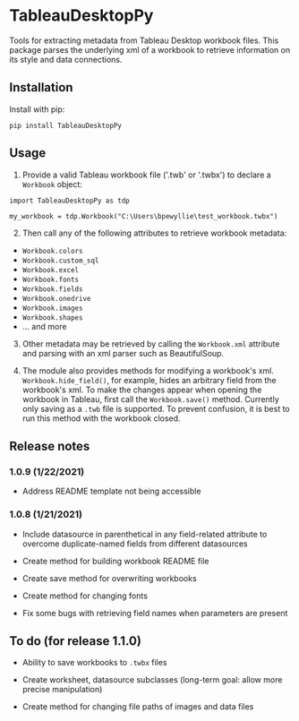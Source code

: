 # TableauDesktopPy
 Tools for extracting metadata from Tableau Desktop workbook files. This package parses the underlying xml of a workbook to retrieve information on its style and data connections.

 ## Installation

 Install with pip:

 ```pip install TableauDesktopPy```

 ## Usage

 1. Provide a valid Tableau workbook file ('.twb' or '.twbx') to declare a `Workbook` object:

 ```
import TableauDesktopPy as tdp

my_workbook = tdp.Workbook("C:\Users\bpewyllie\test_workbook.twbx")
 ```

 2. Then call any of the following attributes to retrieve workbook metadata:

 * `Workbook.colors`
 * `Workbook.custom_sql`
 * `Workbook.excel`
 * `Workbook.fonts`
 * `Workbook.fields`
 * `Workbook.onedrive`
 * `Workbook.images`
 * `Workbook.shapes`
 * ... and more

 3. Other metadata may be retrieved by calling the `Workbook.xml` attribute and parsing with an xml parser such as BeautifulSoup.

 4. The module also provides methods for modifying a workbook's xml. `Workbook.hide_field()`, for example, hides an arbitrary field from the workbook's xml. To make the changes appear when opening the workbook in Tableau, first call the `Workbook.save()` method. Currently only saving as a `.twb` file is supported. To prevent confusion, it is best to run this method with the workbook closed.


## Release notes

### 1.0.9 (1/22/2021)

* Address README template not being accessible

### 1.0.8 (1/21/2021)

* Include datasource in parenthetical in any field-related attribute to overcome duplicate-named fields from different datasources

* Create method for building workbook README file

* Create save method for overwriting workbooks

* Create method for changing fonts

* Fix some bugs with retrieving field names when parameters are present

## To do (for release 1.1.0)

* Ability to save workbooks to `.twbx` files

* Create worksheet, datasource subclasses (long-term goal: allow more precise manipulation)

* Create method for changing file paths of images and data files